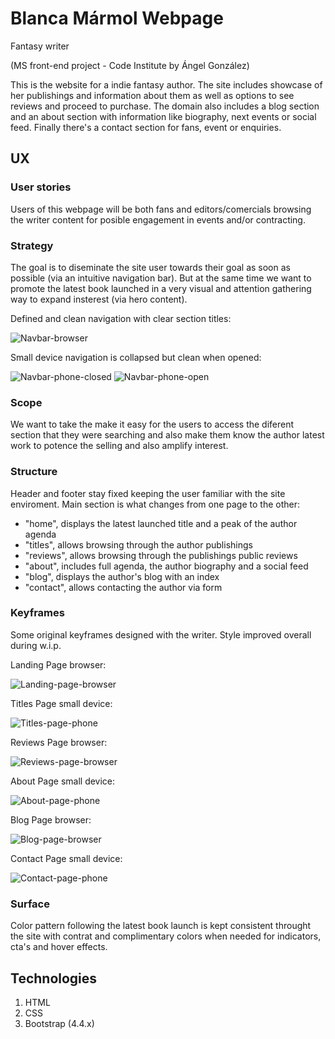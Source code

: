 # Blanca Mármol Webpage
Fantasy writer

(MS front-end project - Code Institute by Ángel González)

This is the website for a indie fantasy author. The site includes showcase of her publishings and information about them as well as options to see reviews and proceed to purchase. The domain also includes a blog section and an about section with information like biography, next events or social feed. Finally there's a contact section for fans, event or enquiries.

## UX
### User stories
Users of this webpage will be both fans and editors/comercials browsing the writer content for posible engagement in events and/or contracting.

### Strategy
The goal is to diseminate the site user towards their goal as soon as possible (via an intuitive navigation bar). But at the same time we want to promote the latest book launched in a very visual and attention gathering way to expand insterest (via hero content).

Defined and clean navigation with clear section titles:

![Navbar-browser](/assets/images/screencaptures/Navbar_full-min.jpg "Navbar browser")

Small device navigation is collapsed but clean when opened:

![Navbar-phone-closed](/assets/images/screencaptures/Navbar_smart-closed-min.jpg "Phone browser")
![Navbar-phone-open](/assets/images/screencaptures/Navbar_smart-open-min.jpg "Phone browser")

### Scope
We want to take the make it easy for the users to access the diferent section that they were searching and also make them know the author latest work to potence the selling and also amplify interest.

### Structure
Header and footer stay fixed keeping the user familiar with the site enviroment. Main section is what changes from one page to the other:

* "home", displays the latest launched title and a peak of the author agenda
* "titles", allows browsing through the author publishings
* "reviews", allows browsing through the publishings public reviews
* "about", includes full agenda, the author biography and a social feed
* "blog", displays the author's blog with an index
* "contact", allows contacting the author via form

### Keyframes
Some original keyframes designed with the writer. Style improved overall during w.i.p.

Landing Page browser: 

![Landing-page-browser](/assets/wireframes/1_Pc_Main.png "Landing page browser")

Titles Page small device: 

![Titles-page-phone](/assets/wireframes/2_Phone_Works.png "Titles page phone")

Reviews Page browser: 

![Reviews-page-browser](/assets/wireframes/3_Pc_Review.png "Reviews page browser")

About Page small device: 

![About-page-phone](/assets/wireframes/4_Phone_About.png "About page phone")

Blog Page browser: 

![Blog-page-browser](/assets/wireframes/5_Pc_Blog.png "Blog page browser")

Contact Page small device: 

![Contact-page-phone](/assets/wireframes/6_Phone_Contact.png "Contact page phone")

### Surface
Color pattern following the latest book launch is kept consistent throught the site with contrat and complimentary colors when needed for indicators, cta's and hover effects.

## Technologies
1. HTML
2. CSS
3. Bootstrap (4.4.x)

